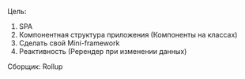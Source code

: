 Цель:
1. SPA
2. Компонентная структура приложения (Компоненты на классах)
3. Сделать свой Mini-framework
4. Реактивность (Ререндер при изменении данных)

Сборщик: Rollup